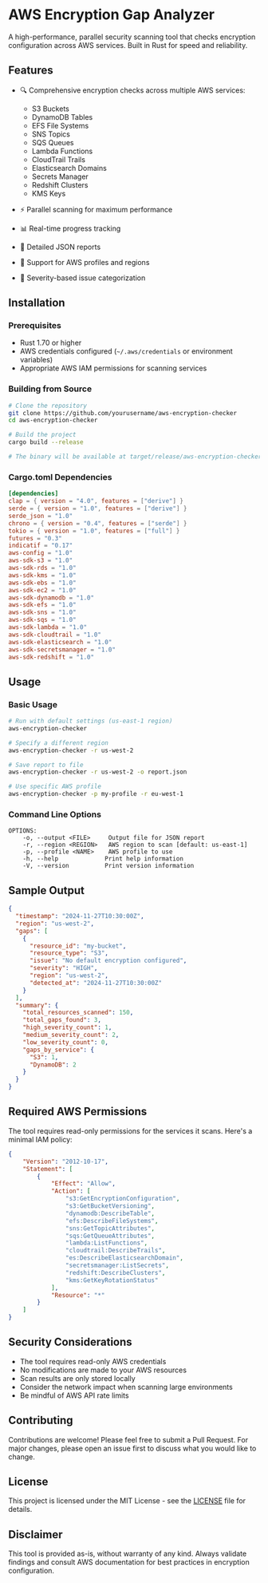 
# AWS Encryption Gap Analyzer

A high-performance, parallel security scanning tool that checks encryption configuration across AWS services. Built in Rust for speed and reliability.

## Features

- 🔍 Comprehensive encryption checks across multiple AWS services:
  - S3 Buckets
  - DynamoDB Tables
  - EFS File Systems
  - SNS Topics
  - SQS Queues
  - Lambda Functions
  - CloudTrail Trails
  - Elasticsearch Domains
  - Secrets Manager
  - Redshift Clusters
  - KMS Keys

- ⚡ Parallel scanning for maximum performance
- 📊 Real-time progress tracking
- 📝 Detailed JSON reports
- 🔐 Support for AWS profiles and regions
- 🎯 Severity-based issue categorization

## Installation

### Prerequisites

- Rust 1.70 or higher
- AWS credentials configured (`~/.aws/credentials` or environment variables)
- Appropriate AWS IAM permissions for scanning services

### Building from Source

```bash
# Clone the repository
git clone https://github.com/yourusername/aws-encryption-checker
cd aws-encryption-checker

# Build the project
cargo build --release

# The binary will be available at target/release/aws-encryption-checker
```

### Cargo.toml Dependencies

```toml
[dependencies]
clap = { version = "4.0", features = ["derive"] }
serde = { version = "1.0", features = ["derive"] }
serde_json = "1.0"
chrono = { version = "0.4", features = ["serde"] }
tokio = { version = "1.0", features = ["full"] }
futures = "0.3"
indicatif = "0.17"
aws-config = "1.0"
aws-sdk-s3 = "1.0"
aws-sdk-rds = "1.0"
aws-sdk-kms = "1.0"
aws-sdk-ebs = "1.0"
aws-sdk-ec2 = "1.0"
aws-sdk-dynamodb = "1.0"
aws-sdk-efs = "1.0"
aws-sdk-sns = "1.0"
aws-sdk-sqs = "1.0"
aws-sdk-lambda = "1.0"
aws-sdk-cloudtrail = "1.0"
aws-sdk-elasticsearch = "1.0"
aws-sdk-secretsmanager = "1.0"
aws-sdk-redshift = "1.0"
```

## Usage

### Basic Usage

```bash
# Run with default settings (us-east-1 region)
aws-encryption-checker

# Specify a different region
aws-encryption-checker -r us-west-2

# Save report to file
aws-encryption-checker -r us-west-2 -o report.json

# Use specific AWS profile
aws-encryption-checker -p my-profile -r eu-west-1
```

### Command Line Options

```
OPTIONS:
    -o, --output <FILE>     Output file for JSON report
    -r, --region <REGION>   AWS region to scan [default: us-east-1]
    -p, --profile <NAME>    AWS profile to use
    -h, --help             Print help information
    -V, --version          Print version information
```

## Sample Output

```json
{
  "timestamp": "2024-11-27T10:30:00Z",
  "region": "us-west-2",
  "gaps": [
    {
      "resource_id": "my-bucket",
      "resource_type": "S3",
      "issue": "No default encryption configured",
      "severity": "HIGH",
      "region": "us-west-2",
      "detected_at": "2024-11-27T10:30:00Z"
    }
  ],
  "summary": {
    "total_resources_scanned": 150,
    "total_gaps_found": 3,
    "high_severity_count": 1,
    "medium_severity_count": 2,
    "low_severity_count": 0,
    "gaps_by_service": {
      "S3": 1,
      "DynamoDB": 2
    }
  }
}
```

## Required AWS Permissions

The tool requires read-only permissions for the services it scans. Here's a minimal IAM policy:

```json
{
    "Version": "2012-10-17",
    "Statement": [
        {
            "Effect": "Allow",
            "Action": [
                "s3:GetEncryptionConfiguration",
                "s3:GetBucketVersioning",
                "dynamodb:DescribeTable",
                "efs:DescribeFileSystems",
                "sns:GetTopicAttributes",
                "sqs:GetQueueAttributes",
                "lambda:ListFunctions",
                "cloudtrail:DescribeTrails",
                "es:DescribeElasticsearchDomain",
                "secretsmanager:ListSecrets",
                "redshift:DescribeClusters",
                "kms:GetKeyRotationStatus"
            ],
            "Resource": "*"
        }
    ]
}
```

## Security Considerations

- The tool requires read-only AWS credentials
- No modifications are made to your AWS resources
- Scan results are only stored locally
- Consider the network impact when scanning large environments
- Be mindful of AWS API rate limits

## Contributing

Contributions are welcome! Please feel free to submit a Pull Request. For major changes, please open an issue first to discuss what you would like to change.

## License

This project is licensed under the MIT License - see the [LICENSE](LICENSE) file for details.

## Disclaimer

This tool is provided as-is, without warranty of any kind. Always validate findings and consult AWS documentation for best practices in encryption configuration.

